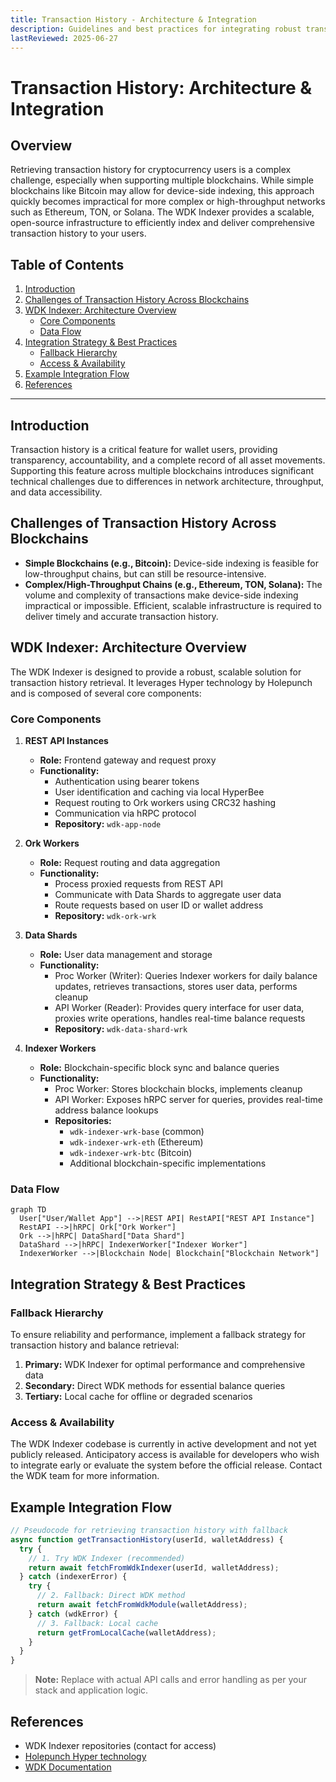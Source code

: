 ```yaml
---
title: Transaction History - Architecture & Integration
description: Guidelines and best practices for integrating robust transaction history in wallet applications using the WDK Indexer.
lastReviewed: 2025-06-27
---
```

# Transaction History: Architecture & Integration

## Overview

Retrieving transaction history for cryptocurrency users is a complex challenge, especially when supporting multiple blockchains. While simple blockchains like Bitcoin may allow for device-side indexing, this approach quickly becomes impractical for more complex or high-throughput networks such as Ethereum, TON, or Solana. The WDK Indexer provides a scalable, open-source infrastructure to efficiently index and deliver comprehensive transaction history to your users.

## Table of Contents
1. [Introduction](#introduction)
2. [Challenges of Transaction History Across Blockchains](#challenges-of-transaction-history-across-blockchains)
3. [WDK Indexer: Architecture Overview](#wdk-indexer-architecture-overview)
    - [Core Components](#core-components)
    - [Data Flow](#data-flow)
4. [Integration Strategy & Best Practices](#integration-strategy--best-practices)
    - [Fallback Hierarchy](#fallback-hierarchy)
    - [Access & Availability](#access--availability)
5. [Example Integration Flow](#example-integration-flow)
6. [References](#references)

---

## Introduction

Transaction history is a critical feature for wallet users, providing transparency, accountability, and a complete record of all asset movements. Supporting this feature across multiple blockchains introduces significant technical challenges due to differences in network architecture, throughput, and data accessibility.

## Challenges of Transaction History Across Blockchains

- **Simple Blockchains (e.g., Bitcoin):** Device-side indexing is feasible for low-throughput chains, but can still be resource-intensive.
- **Complex/High-Throughput Chains (e.g., Ethereum, TON, Solana):** The volume and complexity of transactions make device-side indexing impractical or impossible. Efficient, scalable infrastructure is required to deliver timely and accurate transaction history.

## WDK Indexer: Architecture Overview

The WDK Indexer is designed to provide a robust, scalable solution for transaction history retrieval. It leverages Hyper technology by Holepunch and is composed of several core components:

### Core Components

1. **REST API Instances**
   - **Role:** Frontend gateway and request proxy
   - **Functionality:**
     - Authentication using bearer tokens
     - User identification and caching via local HyperBee
     - Request routing to Ork workers using CRC32 hashing
     - Communication via hRPC protocol
     - **Repository:** `wdk-app-node`

2. **Ork Workers**
   - **Role:** Request routing and data aggregation
   - **Functionality:**
     - Process proxied requests from REST API
     - Communicate with Data Shards to aggregate user data
     - Route requests based on user ID or wallet address
     - **Repository:** `wdk-ork-wrk`

3. **Data Shards**
   - **Role:** User data management and storage
   - **Functionality:**
     - Proc Worker (Writer): Queries Indexer workers for daily balance updates, retrieves transactions, stores user data, performs cleanup
     - API Worker (Reader): Provides query interface for user data, proxies write operations, handles real-time balance requests
     - **Repository:** `wdk-data-shard-wrk`

4. **Indexer Workers**
   - **Role:** Blockchain-specific block sync and balance queries
   - **Functionality:**
     - Proc Worker: Stores blockchain blocks, implements cleanup
     - API Worker: Exposes hRPC server for queries, provides real-time address balance lookups
     - **Repositories:**
       - `wdk-indexer-wrk-base` (common)
       - `wdk-indexer-wrk-eth` (Ethereum)
       - `wdk-indexer-wrk-btc` (Bitcoin)
       - Additional blockchain-specific implementations

### Data Flow

```mermaid
graph TD
  User["User/Wallet App"] -->|REST API| RestAPI["REST API Instance"]
  RestAPI -->|hRPC| Ork["Ork Worker"]
  Ork -->|hRPC| DataShard["Data Shard"]
  DataShard -->|hRPC| IndexerWorker["Indexer Worker"]
  IndexerWorker -->|Blockchain Node| Blockchain["Blockchain Network"]
```

## Integration Strategy & Best Practices

### Fallback Hierarchy

To ensure reliability and performance, implement a fallback strategy for transaction history and balance retrieval:

1. **Primary:** WDK Indexer for optimal performance and comprehensive data
2. **Secondary:** Direct WDK methods for essential balance queries
3. **Tertiary:** Local cache for offline or degraded scenarios

### Access & Availability

The WDK Indexer codebase is currently in active development and not yet publicly released. Anticipatory access is available for developers who wish to integrate early or evaluate the system before the official release. Contact the WDK team for more information.

## Example Integration Flow

```js
// Pseudocode for retrieving transaction history with fallback
async function getTransactionHistory(userId, walletAddress) {
  try {
    // 1. Try WDK Indexer (recommended)
    return await fetchFromWdkIndexer(userId, walletAddress);
  } catch (indexerError) {
    try {
      // 2. Fallback: Direct WDK method
      return await fetchFromWdkModule(walletAddress);
    } catch (wdkError) {
      // 3. Fallback: Local cache
      return getFromLocalCache(walletAddress);
    }
  }
}
```
> **Note:** Replace with actual API calls and error handling as per your stack and application logic.

## References
- WDK Indexer repositories (contact for access)
- [Holepunch Hyper technology](https://hypercore-protocol.org/)
- [WDK Documentation](../README.md)